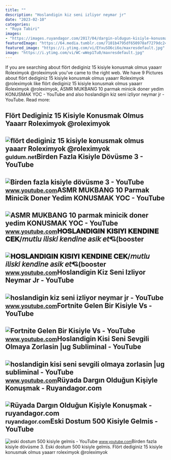 ```yaml
---
title: ""
description: "Hoslandigin kiz seni izliyor neymar jr"
date: "2023-02-10"
categories:
- "Ruya Tabiri"
images:
- "https://images.ruyandagor.com/2017/04/dargin-oldugun-kisiyle-konusmak-1731.jpg"
featuredImage: "https://64.media.tumblr.com/7101b4795df650978af7279dc248e7b5/tumblr_pxmqkhR1TY1ujmvy2o1_1280.jpg"
featured_image: "https://i.ytimg.com/vi/EYxuSO6ci6o/maxresdefault.jpg"
image: "https://i.ytimg.com/vi/WC-wWep1Tu0/maxresdefault.jpg"
---
```


If you are searching about flört dediginiz 15 kisiyle konusmak olmus yaaarr Roleximyok @roleximyok you've came to the right web. We have 9 Pictures about flört dediginiz 15 kisiyle konusmak olmus yaaarr Roleximyok @roleximyok like flört dediginiz 15 kisiyle konusmak olmus yaaarr Roleximyok @roleximyok, ASMR MUKBANG 10 parmak minicik doner yedim KONUSMAK YOC - YouTube and also hoslandigin kiz seni izliyor neymar jr - YouTube. Read more:

Flört Dediginiz 15 Kisiyle Konusmak Olmus Yaaarr Roleximyok @roleximyok
-----------------------------------------------------------------------

 ![flört dediginiz 15 kisiyle konusmak olmus yaaarr Roleximyok @roleximyok](https://64.media.tumblr.com/7101b4795df650978af7279dc248e7b5/tumblr_pxmqkhR1TY1ujmvy2o1_1280.jpg) <small>guldum.net</small>Birden Fazla Kisiyle Dövüsme 3 - YouTube
----------------------------------------

 ![Birden fazla kisiyle dövüsme 3 - YouTube](https://i.ytimg.com/vi/jeP64ZENcBQ/maxresdefault.jpg?sqp=-oaymwEmCIAKENAF8quKqQMa8AEB-AGUA4AC0AWKAgwIABABGGAgZSgkMA8=&rs=AOn4CLCEx3Hmy716qLL2bKkcygAmHoqwGQ) <small>www.youtube.com</small>ASMR MUKBANG 10 Parmak Minicik Doner Yedim KONUSMAK YOC - YouTube
-----------------------------------------------------------------

 ![ASMR MUKBANG 10 parmak minicik doner yedim KONUSMAK YOC - YouTube](https://i.ytimg.com/vi/WC-wWep1Tu0/maxresdefault.jpg) <small>www.youtube.com</small>𝐇𝐎𝐒𝐋𝐀𝐍𝐃𝐈𝐆𝐈𝐍 𝐊𝐈𝐒𝐈𝐘𝐈 𝐊𝐄𝐍𝐃𝐈𝐍𝐄 𝐂𝐄𝐊/𝘮𝘶𝘵𝘭𝘶 𝘪𝘭𝘪𝘴𝘬𝘪 𝘬𝘦𝘯𝘥𝘪𝘯𝘦 𝘢𝘴𝘪𝘬 𝘦𝘵💘(booster
--------------------------------------------------------------------

 ![𝐇𝐎𝐒𝐋𝐀𝐍𝐃𝐈𝐆𝐈𝐍 𝐊𝐈𝐒𝐈𝐘𝐈 𝐊𝐄𝐍𝐃𝐈𝐍𝐄 𝐂𝐄𝐊/𝘮𝘶𝘵𝘭𝘶 𝘪𝘭𝘪𝘴𝘬𝘪 𝘬𝘦𝘯𝘥𝘪𝘯𝘦 𝘢𝘴𝘪𝘬 𝘦𝘵💘(booster](https://i.ytimg.com/vi/QQtD-2ULEe8/maxresdefault.jpg) <small>www.youtube.com</small>Hoslandigin Kiz Seni Izliyor Neymar Jr - YouTube
------------------------------------------------

 ![hoslandigin kiz seni izliyor neymar jr - YouTube](https://i.ytimg.com/vi/Ycoo2rCel5Q/maxres2.jpg?sqp=-oaymwEoCIAKENAF8quKqQMcGADwAQH4Ac4FgAKACooCDAgAEAEYQyBcKHIwDw==&rs=AOn4CLAFMJCbDDHkgGooLAB9izMH9Yh4Ig) <small>www.youtube.com</small>Fortnite Gelen Bir Kisiyle Vs - YouTube
---------------------------------------

 ![Fortnite Gelen Bir Kisiyle Vs - YouTube](https://i.ytimg.com/vi/I3JxU52q69w/maxresdefault.jpg) <small>www.youtube.com</small>Hoslandigin Kisi Seni Sevgili Olmaya Zorlasin |ug Subliminal - YouTube
----------------------------------------------------------------------

 ![hoslandigin kisi seni sevgili olmaya zorlasin |ug subliminal - YouTube](https://i.ytimg.com/vi/EYxuSO6ci6o/maxresdefault.jpg) <small>www.youtube.com</small>Rüyada Dargın Olduğun Kişiyle Konuşmak - Ruyandagor.com
-------------------------------------------------------

 ![Rüyada Dargın Olduğun Kişiyle Konuşmak - ruyandagor.com](https://images.ruyandagor.com/2017/04/dargin-oldugun-kisiyle-konusmak-1731.jpg) <small>ruyandagor.com</small>Eski Dostum 500 Kisiyle Gelmis - YouTube
----------------------------------------

 ![eski dostum 500 kisiyle gelmis - YouTube](https://i.ytimg.com/vi/vytHWoeyBmA/maxresdefault.jpg) <small>www.youtube.com</small>Birden fazla kisiyle dövüsme 3. Eski dostum 500 kisiyle gelmis. Flört dediginiz 15 kisiyle konusmak olmus yaaarr roleximyok @roleximyok
